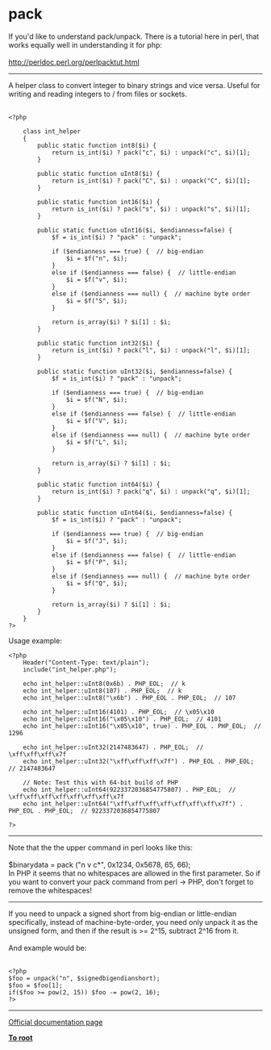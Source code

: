 # pack



If you&apos;d like to understand pack/unpack. There is a tutorial here in perl, that works equally well in understanding it for php:<br><br>http://perldoc.perl.org/perlpacktut.html  

---

A helper class to convert integer to binary strings and vice versa. Useful for writing and reading integers to / from files or sockets.<br><br>

```
<?php

    class int_helper
    {
        public static function int8($i) {
            return is_int($i) ? pack("c", $i) : unpack("c", $i)[1];
        }

        public static function uInt8($i) {
            return is_int($i) ? pack("C", $i) : unpack("C", $i)[1];
        }

        public static function int16($i) {
            return is_int($i) ? pack("s", $i) : unpack("s", $i)[1];
        }

        public static function uInt16($i, $endianness=false) {
            $f = is_int($i) ? "pack" : "unpack";

            if ($endianness === true) {  // big-endian
                $i = $f("n", $i);
            }
            else if ($endianness === false) {  // little-endian
                $i = $f("v", $i);
            }
            else if ($endianness === null) {  // machine byte order
                $i = $f("S", $i);
            }

            return is_array($i) ? $i[1] : $i;
        }

        public static function int32($i) {
            return is_int($i) ? pack("l", $i) : unpack("l", $i)[1];
        }

        public static function uInt32($i, $endianness=false) {
            $f = is_int($i) ? "pack" : "unpack";

            if ($endianness === true) {  // big-endian
                $i = $f("N", $i);
            }
            else if ($endianness === false) {  // little-endian
                $i = $f("V", $i);
            }
            else if ($endianness === null) {  // machine byte order
                $i = $f("L", $i);
            }

            return is_array($i) ? $i[1] : $i;
        }

        public static function int64($i) {
            return is_int($i) ? pack("q", $i) : unpack("q", $i)[1];
        }

        public static function uInt64($i, $endianness=false) {
            $f = is_int($i) ? "pack" : "unpack";

            if ($endianness === true) {  // big-endian
                $i = $f("J", $i);
            }
            else if ($endianness === false) {  // little-endian
                $i = $f("P", $i);
            }
            else if ($endianness === null) {  // machine byte order
                $i = $f("Q", $i);
            }

            return is_array($i) ? $i[1] : $i;
        }
    }
?>
```


Usage example:


```
<?php
    Header("Content-Type: text/plain");
    include("int_helper.php");

    echo int_helper::uInt8(0x6b) . PHP_EOL;  // k
    echo int_helper::uInt8(107) . PHP_EOL;  // k
    echo int_helper::uInt8("\x6b") . PHP_EOL . PHP_EOL;  // 107

    echo int_helper::uInt16(4101) . PHP_EOL;  // \x05\x10
    echo int_helper::uInt16("\x05\x10") . PHP_EOL;  // 4101
    echo int_helper::uInt16("\x05\x10", true) . PHP_EOL . PHP_EOL;  // 1296

    echo int_helper::uInt32(2147483647) . PHP_EOL;  // \xff\xff\xff\x7f
    echo int_helper::uInt32("\xff\xff\xff\x7f") . PHP_EOL . PHP_EOL;  // 2147483647

    // Note: Test this with 64-bit build of PHP
    echo int_helper::uInt64(9223372036854775807) . PHP_EOL;  // \xff\xff\xff\xff\xff\xff\xff\x7f
    echo int_helper::uInt64("\xff\xff\xff\xff\xff\xff\xff\x7f") . PHP_EOL . PHP_EOL;  // 9223372036854775807

?>
```
  

---

Note that the the upper command in perl looks like this:<br><br>$binarydata = pack ("n v c*", 0x1234, 0x5678, 65, 66);<br>In PHP it seems that no whitespaces are allowed in the first parameter. So if you want to convert your pack command from perl -&gt; PHP, don&apos;t forget to remove the whitespaces!  

---

If you need to unpack a signed short from big-endian or little-endian specifically, instead of machine-byte-order, you need only unpack it as the unsigned form, and then if the result is &gt;= 2^15, subtract 2^16 from it.<br><br>And example would be:<br><br>

```
<?php
$foo = unpack("n", $signedbigendianshort);
$foo = $foo[1];
if($foo >= pow(2, 15)) $foo -= pow(2, 16);
?>
```
  

---

[Official documentation page](https://www.php.net/manual/en/function.pack.php)

**[To root](/README.md)**